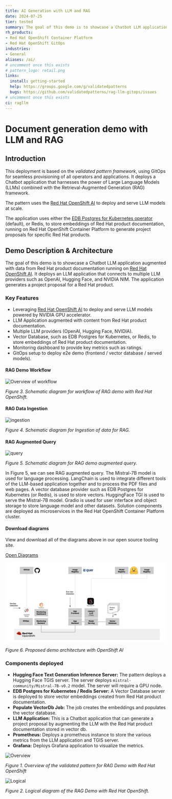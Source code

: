 ```yaml
---
title: AI Generation with LLM and RAG
date: 2024-07-25
tier: tested
summary: The goal of this demo is to showcase a Chatbot LLM application augmented with data from Red Hat product documentation running on Red Hat OpenShift. It deploys an LLM application that connects to multiple LLM providers such as OpenAI, Hugging Face, and NVIDIA NIM. The application generates a project proposal for a Red Hat product.
rh_products:
- Red Hat OpenShift Container Platform
- Red Hat OpenShift GitOps
industries:
- General
aliases: /ai/
# uncomment once this exists
# pattern_logo: retail.png
links:
  install: getting-started
  help: https://groups.google.com/g/validatedpatterns
  bugs: https://github.com/validatedpatterns/rag-llm-gitops/issues
# uncomment once this exists
ci: ragllm
---
```


# Document generation demo with LLM and RAG

## Introduction

This deployment is based on the _validated pattern framework_, using GitOps for
seamless provisioning of all operators and applications. It deploys a Chatbot
application that harnesses the power of Large Language Models (LLMs) combined
with the Retrieval-Augmented Generation (RAG) framework.

The pattern uses the [Red Hat OpenShift AI](https://www.redhat.com/en/technologies/cloud-computing/openshift/openshift-ai) to deploy and serve LLM models at scale.

The application uses either the [EDB Postgres for Kubernetes operator](https://catalog.redhat.com/software/container-stacks/detail/5fb41c88abd2a6f7dbe1b37b)
(default), or Redis, to store embeddings of Red Hat product documentation, running on Red Hat
OpenShift Container Platform to generate project proposals for specific Red Hat products.

## Demo Description & Architecture

The goal of this demo is to showcase a Chatbot LLM application augmented with data from Red Hat product documentation running on [Red Hat OpenShift AI](https://www.redhat.com/en/technologies/cloud-computing/openshift/openshift-ai). It deploys an LLM application that connects to multiple LLM providers such as OpenAI, Hugging Face, and NVIDIA NIM.
The application generates a project proposal for a Red Hat product.

### Key Features

- Leveraging [Red Hat OpenShift AI](https://www.redhat.com/en/technologies/cloud-computing/openshift/openshift-ai) to deploy and serve LLM models powered by NVIDIA GPU accelerator.
- LLM Application augmented with content from Red Hat product documentation.
- Multiple LLM providers (OpenAI, Hugging Face, NVIDIA).
- Vector Database, such as EDB Postgres for Kubernetes, or Redis, to store embeddings of Red Hat product documentation.
- Monitoring dashboard to provide key metrics such as ratings.
- GitOps setup to deploy e2e demo (frontend / vector database / served models).

#### RAG Demo Workflow

![Overview of workflow](https://gitlab.com/osspa/portfolio-architecture-examples/-/raw/main/images/schematic-diagrams/rag-demo-vp-sd.png)

_Figure 3. Schematic diagram for workflow of RAG demo with Red Hat OpenShift._


#### RAG Data Ingestion

![ingestion](https://gitlab.com/osspa/portfolio-architecture-examples/-/raw/main/images/schematic-diagrams/rag-demo-vp-ingress-sd.png)

_Figure 4. Schematic diagram for Ingestion of data for RAG._


#### RAG Augmented Query


![query](https://gitlab.com/osspa/portfolio-architecture-examples/-/raw/main/images/schematic-diagrams/rag-demo-vp-query-sd.png)

_Figure 5. Schematic diagram for RAG demo augmented query._

In Figure 5, we can see RAG augmented query. The Mistral-7B model is used for
language processing. LangChain is used to integrate different tools of the LLM-based
application together and to process the PDF files and web pages. A vector
database provider such as EDB Postgres for Kubernetes (or Redis), is used to
store vectors. HuggingFace TGI is used to serve the Mistral-7B model. Gradio is
used for user interface and object storage to store language model and other
datasets. Solution components are deployed as microservices in the Red Hat
OpenShift Container Platform cluster.

#### Download diagrams
View and download all of the diagrams above in our open source tooling site.

[Open Diagrams](https://www.redhat.com/architect/portfolio/tool/index.html?#gitlab.com/osspa/portfolio-architecture-examples/-/raw/main/diagrams/rag-demo-vp.drawio)

![Diagram](/images/rag-llm-gitops/diagram-edb.png)

_Figure 6. Proposed demo architecture with OpenShift AI_

### Components deployed

- **Hugging Face Text Generation Inference Server:** The pattern deploys a Hugging Face TGIS server. The server deploys `mistral-community/Mistral-7B-v0.2` model. The server will require a GPU node.
- **EDB Postgres for Kubernetes / Redis Server:** A Vector Database server is deployed to store vector embeddings created from Red Hat product documentation.
- **Populate VectorDb Job:** The job creates the embeddings and populates the vector database.
- **LLM Application:** This is a Chatbot application that can generate a project proposal by augmenting the LLM with the Red Hat product documentation stored in vector db.
- **Prometheus:** Deploys a prometheus instance to store the various metrics from the LLM application and TGIS server.
- **Grafana:** Deploys Grafana application to visualize the metrics.


![Overview](https://gitlab.com/osspa/portfolio-architecture-examples/-/raw/main/images/intro-marketectures/rag-demo-vp-marketing-slide.png)

_Figure 1. Overview of the validated pattern for RAG Demo with Red Hat OpenShift_

![Logical](https://gitlab.com/osspa/portfolio-architecture-examples/-/raw/main/images/logical-diagrams/rag-demo-vp-ld.png)

_Figure 2. Logical diagram of the RAG Demo with Red Hat OpenShift._
